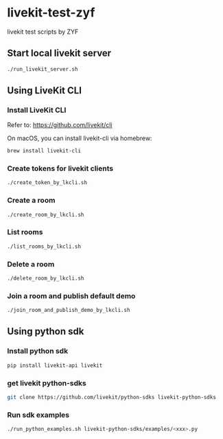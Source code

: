# livekit-test-zyf
livekit test scripts by ZYF

## Start local livekit server

```bash
./run_livekit_server.sh
```

## Using LiveKit CLI

### Install LiveKit CLI

Refer to: https://github.com/livekit/cli

On macOS, you can install livekit-cli via homebrew:
```bash
brew install livekit-cli
```

### Create tokens for livekit clients

```bash
./create_token_by_lkcli.sh
```

### Create a room

```bash
./create_room_by_lkcli.sh
```

### List rooms

```bash
./list_rooms_by_lkcli.sh
```

### Delete a room

```bash
./delete_room_by_lkcli.sh
```


### Join a room and publish default demo

```bash
./join_room_and_publish_demo_by_lkcli.sh
```

## Using python sdk

### Install python sdk
```bash
pip install livekit-api livekit
```

### get livekit python-sdks

```bash
git clone https://github.com/livekit/python-sdks livekit-python-sdks
```

### Run sdk examples

```bash
./run_python_examples.sh livekit-python-sdks/examples/<xxx>.py
```